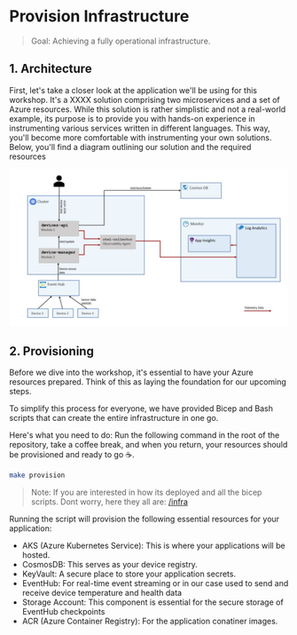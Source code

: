 # Provision Infrastructure

> Goal: Achieving a fully operational infrastructure.

<!-- - Utilize Bash and Bicep scripts for infrastructure installation containing: AKS, AppInsighrs, Log Analyrtics workspace, etc.
- Quick run through of ech resource and its uses for the workshop -->

## 1. Architecture

First, let's take a closer look at the application we'll be using for this workshop. It's a XXXX solution comprising two microservices and a set of Azure resources. While this solution is rather simplistic and not a real-world example, its purpose is to provide you with hands-on experience in instrumenting various services written in different languages. This way, you'll become more comfortable with instrumenting your own solutions. Below, you'll find a diagram outlining our solution and the required resources

<!-- TODO: Get Diagram -->
![Architecture](path-1-architecture.jpg)

<!-- > COMMENTS INTERNAL: Maybe an own section for this. -->

## 2. Provisioning

Before we dive into the workshop, it's essential to have your Azure resources prepared. Think of this as laying the foundation for our upcoming steps.

To simplify this process for everyone, we have provided Bicep and Bash scripts that can create the entire infrastructure in one go.

Here's what you need to do: Run the following command in the root of the repository, take a coffee break, and when you return, your resources should be provisioned and ready to go ☕️.

```sh
make provision
```

> Note: If you are interested in how its deployed and all the bicep scripts. Dont worry, here they all are: [/infra](TODO)

Running the script will provision the following essential resources for your application:

- AKS (Azure Kubernetes Service): This is where your applications will be hosted.
- CosmosDB: This serves as your device registry.
- KeyVault: A secure place to store your application secrets.
- EventHub: For real-time event streaming or in our case used to send and receive device temperature and health data
- Storage Account: This component is essential for the secure storage of EventHub checkpoints
- ACR (Azure Container Registry): For the application conatiner images.
<!--
> COMMENTS INTERNAL: Do we want to deploy the observability infrastructure now, or should we do it later? (Can we do it without redeploying everything?)" -->

